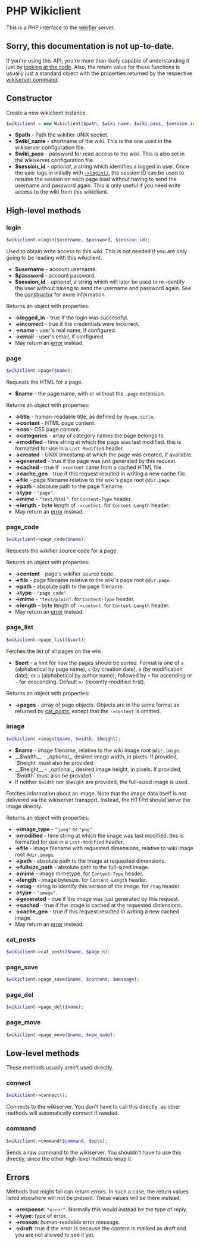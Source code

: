 # PHP Wikiclient

This is a PHP interface to the [wikifier](https://github.com/cooper/wikifier)
server.

## Sorry, this documentation is not up-to-date.

If you're using this API, you're more than likely capable of understanding it
just by [looking at the code](Wikiclient.php). Also, the return value for these
functions is usually just a standard object with the properties returned by the
respective [wikiserver command](http://wikifier.notroll.net/page/doc/technical/server-commands).

## Constructor

Create a new wikiclient instance.
```php
$wikiclient = new Wikiclient($path, $wiki_name, $wiki_pass, $session_id);
```

* __$path__ - Path the wikifier UNIX socket.
* __$wiki_name__ - shortname of the wiki. This is the one used in the wikiserver
  configuration file.
* __$wiki_pass__ - password for read access to the wiki. This is also set
  in the wikiserver configuration file.
* __$session_id__ - _optional_, a string which identifies a logged in user.
  Once the user logs in initially with [`->login()`](#login), the session ID can
  be used to resume the session on each page load without having to send the
  username and password again. This is only useful if you need write access to
  the wiki from this wikiclient.

## High-level methods

### login

```php
$wikiclient->login($username, $password, $session_id);
```

Used to obtain write access to this wiki. This is not needed if you are only
going to be reading with this wikiclient.

* __$username__ - account username.
* __$password__ - account password.
* __$session_id__ - _optional_, a string which will later be used to re-identify
  the user without having to send the username and password again. See the
  [constructor](#constructor) for more information.

Returns an object with properties.
* __->logged_in__ - true if the login was successful.
* __->incorrect__ - true if the credentials were incorrect.
* __->name__ - user's real name, if configured.
* __->email__ - user's email, if configured.
* May return an [error](#errors) instead.

### page

```php
$wikiclient->page($name);
```

Requests the HTML for a page.

* __$name__ - the page name, with or without the `.page` extension.

Returns an object with properties:
* __->title__ - human-readable title, as defined by `@page.title`.
* __->content__ - HTML page content.
* __->css__ - CSS page content.
* __->categories__ - array of category names the page belongs to.
* __->modified__ - time string at which the page was last modified. this is
  formatted for use in a `Last-Modified` header.
* __->created__ - UNIX timestamp at which the page was created, if available.
* __->generated__ - true if the page was just generated by this request.
* __->cached__ - true if `->content` came from a cached HTML file.
* __->cache_gen__ - true if this request resulted in writing a new cache file.
* __->file__ - page filename relative to the wiki's page root `@dir.page`.
* __->path__ - absolute path to the page filename.
* __->type__ - `"page"`.
* __->mime__ - `"text/html"`. for `Content-Type` header.
* __->length__ - byte length of `->content`. for `Content-Length` header.
* May return an [error](#errors) instead.

### page_code

```php
$wikiclient->page_code($name);
```

Requests the wikifier source code for a page.

Returns an object with properties:
* __->content__ - page's wikifier source code.
* __->file__ - page filename relative to the wiki's page root `@dir.page`.
* __->path__ - absolute path to the page filename.
* __->type__ - `"page_code"`.
* __->mime__ - `"text/plain"`. for `Content-Type` header.
* __->length__ - byte length of `->content`. for `Content-Length` header.
* May return an [error](#errors) instead.

### page_list

```php
$wikiclient->page_list($sort);
```

Fetches the list of all pages on the wiki.

* __$sort__ - a hint for how the pages should be sorted. Format is one of
`a` (alphabetical by page name), `c` (by creation date), `m`
(by modification date), or `u` (alphabetical by author name); followed by `+`
for ascending or `-` for descending. Default `m-` (recently-modified first).

Returns an object with properties:
* __->pages__ - array of page objects. Objects are in the same format as
  returned by [cat_posts](#cat_posts), except that the `->content` is omitted.

### image

```php
$wikiclient->image($name, $width, $height);
```

* __$name__ - image filename, relative to the wiki image root `@dir.image`.
* __$width__ - _optional_, desired image width, in pixels.
  If provided, `$height` must also be provided.
* __$height__ - _optional_, desired image height, in pixels.
  If provided, `$width` must also be provided.
* If neither `$width` nor `$height` are provided, the full-sized image is used.

Fetches information about an image. Note that the image data itself is not
delivered via the wikiserver transport. Instead, the HTTPd should serve the
image directly.

Returns an object with properties:
* __->image_type__ - `"jpeg"` or `"png"`.
* __->modified__ - time string at which the image was last modified. this is
  formatted for use in a `Last-Modified` header.
* __->file__ - image filename with requested dimensions,
  relative to wiki image root `@dir.image`.
* __->path__ - absolute path to the image at requested dimensions.
* __->fullsize_path__ - absolute path to the full-sized image.
* __->mime__ - image mimetype. for `Content-Type` header.
* __->length__ - image bytesize. for `Content-Length` header.
* __->etag__ - string to identify this version of the image. for `Etag` header.
* __->type__ - `"image"`.
* __->generated__ - true if the image was just generated by this request.
* __->cached__ - true if the image is cached at the requested dimensions.
* __->cache_gen__ - true if this request resulted in writing a new cached image.
* May return an [error](#errors) instead.

### cat_posts

```php
$wikiclient->cat_posts($name, $page_n);
```

### page_save

```php
$wikiclient->page_save($name, $content, $message);
```

### page_del

```php
$wikiclient->page_del($name);
```

### page_move

```php
$wikiclient->page_move($name, $new_name);
```

## Low-level methods

These methods usually aren't used directly.

### connect

```php
$wikiclient->connect();
```

Connects to the wikiserver. You don't have to call this directly, as other
methods will automatically connect if needed.

### command

```php
$wikiclient->command($command, $opts);
```

Sends a raw command to the wikiserver. You shouldn't have to use this directly,
since the other high-level methods wrap it.

## Errors

Methods that might fail can return errors. In such a case, the return values
listed elsewhere will not be present. These values will be there instead:
* __->response__: `"error"`. Normally this would instead be the type of reply.
* __->type__: type of error.
* __->reason__: human-readable error message.
* __->draft__: true if the error is because the content is marked as draft and
  you are not allowed to see it yet.
